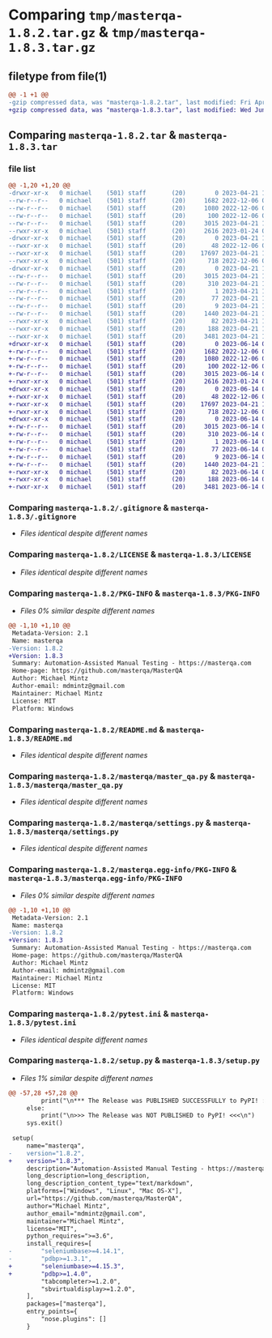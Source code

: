 # Comparing `tmp/masterqa-1.8.2.tar.gz` & `tmp/masterqa-1.8.3.tar.gz`

## filetype from file(1)

```diff
@@ -1 +1 @@
-gzip compressed data, was "masterqa-1.8.2.tar", last modified: Fri Apr 21 19:37:46 2023, max compression
+gzip compressed data, was "masterqa-1.8.3.tar", last modified: Wed Jun 14 00:35:52 2023, max compression
```

## Comparing `masterqa-1.8.2.tar` & `masterqa-1.8.3.tar`

### file list

```diff
@@ -1,20 +1,20 @@
-drwxr-xr-x   0 michael    (501) staff       (20)        0 2023-04-21 19:37:46.187779 masterqa-1.8.2/
--rw-r--r--   0 michael    (501) staff       (20)     1682 2022-12-06 03:15:26.000000 masterqa-1.8.2/.gitignore
--rw-r--r--   0 michael    (501) staff       (20)     1080 2022-12-06 03:15:26.000000 masterqa-1.8.2/LICENSE
--rw-r--r--   0 michael    (501) staff       (20)      100 2022-12-06 03:15:26.000000 masterqa-1.8.2/MANIFEST.in
--rw-r--r--   0 michael    (501) staff       (20)     3015 2023-04-21 19:37:46.187828 masterqa-1.8.2/PKG-INFO
--rwxr-xr-x   0 michael    (501) staff       (20)     2616 2023-01-24 04:43:53.000000 masterqa-1.8.2/README.md
-drwxr-xr-x   0 michael    (501) staff       (20)        0 2023-04-21 19:37:46.187153 masterqa-1.8.2/masterqa/
--rwxr-xr-x   0 michael    (501) staff       (20)       48 2022-12-06 03:15:26.000000 masterqa-1.8.2/masterqa/__init__.py
--rwxr-xr-x   0 michael    (501) staff       (20)    17697 2023-04-21 19:32:04.000000 masterqa-1.8.2/masterqa/master_qa.py
--rwxr-xr-x   0 michael    (501) staff       (20)      718 2022-12-06 03:15:26.000000 masterqa-1.8.2/masterqa/settings.py
-drwxr-xr-x   0 michael    (501) staff       (20)        0 2023-04-21 19:37:46.187679 masterqa-1.8.2/masterqa.egg-info/
--rw-r--r--   0 michael    (501) staff       (20)     3015 2023-04-21 19:37:46.000000 masterqa-1.8.2/masterqa.egg-info/PKG-INFO
--rw-r--r--   0 michael    (501) staff       (20)      310 2023-04-21 19:37:46.000000 masterqa-1.8.2/masterqa.egg-info/SOURCES.txt
--rw-r--r--   0 michael    (501) staff       (20)        1 2023-04-21 19:37:46.000000 masterqa-1.8.2/masterqa.egg-info/dependency_links.txt
--rw-r--r--   0 michael    (501) staff       (20)       77 2023-04-21 19:37:46.000000 masterqa-1.8.2/masterqa.egg-info/requires.txt
--rw-r--r--   0 michael    (501) staff       (20)        9 2023-04-21 19:37:46.000000 masterqa-1.8.2/masterqa.egg-info/top_level.txt
--rw-r--r--   0 michael    (501) staff       (20)     1440 2023-04-21 19:32:04.000000 masterqa-1.8.2/pytest.ini
--rwxr-xr-x   0 michael    (501) staff       (20)       82 2023-04-21 19:32:04.000000 masterqa-1.8.2/requirements.txt
--rwxr-xr-x   0 michael    (501) staff       (20)      188 2023-04-21 19:37:46.188017 masterqa-1.8.2/setup.cfg
--rwxr-xr-x   0 michael    (501) staff       (20)     3481 2023-04-21 19:32:04.000000 masterqa-1.8.2/setup.py
+drwxr-xr-x   0 michael    (501) staff       (20)        0 2023-06-14 00:35:52.376828 masterqa-1.8.3/
+-rw-r--r--   0 michael    (501) staff       (20)     1682 2022-12-06 03:15:26.000000 masterqa-1.8.3/.gitignore
+-rw-r--r--   0 michael    (501) staff       (20)     1080 2022-12-06 03:15:26.000000 masterqa-1.8.3/LICENSE
+-rw-r--r--   0 michael    (501) staff       (20)      100 2022-12-06 03:15:26.000000 masterqa-1.8.3/MANIFEST.in
+-rw-r--r--   0 michael    (501) staff       (20)     3015 2023-06-14 00:35:52.376898 masterqa-1.8.3/PKG-INFO
+-rwxr-xr-x   0 michael    (501) staff       (20)     2616 2023-01-24 04:43:53.000000 masterqa-1.8.3/README.md
+drwxr-xr-x   0 michael    (501) staff       (20)        0 2023-06-14 00:35:52.375926 masterqa-1.8.3/masterqa/
+-rwxr-xr-x   0 michael    (501) staff       (20)       48 2022-12-06 03:15:26.000000 masterqa-1.8.3/masterqa/__init__.py
+-rwxr-xr-x   0 michael    (501) staff       (20)    17697 2023-04-21 19:32:04.000000 masterqa-1.8.3/masterqa/master_qa.py
+-rwxr-xr-x   0 michael    (501) staff       (20)      718 2022-12-06 03:15:26.000000 masterqa-1.8.3/masterqa/settings.py
+drwxr-xr-x   0 michael    (501) staff       (20)        0 2023-06-14 00:35:52.376696 masterqa-1.8.3/masterqa.egg-info/
+-rw-r--r--   0 michael    (501) staff       (20)     3015 2023-06-14 00:35:52.000000 masterqa-1.8.3/masterqa.egg-info/PKG-INFO
+-rw-r--r--   0 michael    (501) staff       (20)      310 2023-06-14 00:35:52.000000 masterqa-1.8.3/masterqa.egg-info/SOURCES.txt
+-rw-r--r--   0 michael    (501) staff       (20)        1 2023-06-14 00:35:52.000000 masterqa-1.8.3/masterqa.egg-info/dependency_links.txt
+-rw-r--r--   0 michael    (501) staff       (20)       77 2023-06-14 00:35:52.000000 masterqa-1.8.3/masterqa.egg-info/requires.txt
+-rw-r--r--   0 michael    (501) staff       (20)        9 2023-06-14 00:35:52.000000 masterqa-1.8.3/masterqa.egg-info/top_level.txt
+-rw-r--r--   0 michael    (501) staff       (20)     1440 2023-04-21 19:32:04.000000 masterqa-1.8.3/pytest.ini
+-rwxr-xr-x   0 michael    (501) staff       (20)       82 2023-06-14 00:32:16.000000 masterqa-1.8.3/requirements.txt
+-rwxr-xr-x   0 michael    (501) staff       (20)      188 2023-06-14 00:35:52.377138 masterqa-1.8.3/setup.cfg
+-rwxr-xr-x   0 michael    (501) staff       (20)     3481 2023-06-14 00:32:16.000000 masterqa-1.8.3/setup.py
```

### Comparing `masterqa-1.8.2/.gitignore` & `masterqa-1.8.3/.gitignore`

 * *Files identical despite different names*

### Comparing `masterqa-1.8.2/LICENSE` & `masterqa-1.8.3/LICENSE`

 * *Files identical despite different names*

### Comparing `masterqa-1.8.2/PKG-INFO` & `masterqa-1.8.3/PKG-INFO`

 * *Files 0% similar despite different names*

```diff
@@ -1,10 +1,10 @@
 Metadata-Version: 2.1
 Name: masterqa
-Version: 1.8.2
+Version: 1.8.3
 Summary: Automation-Assisted Manual Testing - https://masterqa.com
 Home-page: https://github.com/masterqa/MasterQA
 Author: Michael Mintz
 Author-email: mdmintz@gmail.com
 Maintainer: Michael Mintz
 License: MIT
 Platform: Windows
```

### Comparing `masterqa-1.8.2/README.md` & `masterqa-1.8.3/README.md`

 * *Files identical despite different names*

### Comparing `masterqa-1.8.2/masterqa/master_qa.py` & `masterqa-1.8.3/masterqa/master_qa.py`

 * *Files identical despite different names*

### Comparing `masterqa-1.8.2/masterqa/settings.py` & `masterqa-1.8.3/masterqa/settings.py`

 * *Files identical despite different names*

### Comparing `masterqa-1.8.2/masterqa.egg-info/PKG-INFO` & `masterqa-1.8.3/masterqa.egg-info/PKG-INFO`

 * *Files 0% similar despite different names*

```diff
@@ -1,10 +1,10 @@
 Metadata-Version: 2.1
 Name: masterqa
-Version: 1.8.2
+Version: 1.8.3
 Summary: Automation-Assisted Manual Testing - https://masterqa.com
 Home-page: https://github.com/masterqa/MasterQA
 Author: Michael Mintz
 Author-email: mdmintz@gmail.com
 Maintainer: Michael Mintz
 License: MIT
 Platform: Windows
```

### Comparing `masterqa-1.8.2/pytest.ini` & `masterqa-1.8.3/pytest.ini`

 * *Files identical despite different names*

### Comparing `masterqa-1.8.2/setup.py` & `masterqa-1.8.3/setup.py`

 * *Files 1% similar despite different names*

```diff
@@ -57,28 +57,28 @@
         print("\n*** The Release was PUBLISHED SUCCESSFULLY to PyPI! :) ***\n")
     else:
         print("\n>>> The Release was NOT PUBLISHED to PyPI! <<<\n")
     sys.exit()
 
 setup(
     name="masterqa",
-    version="1.8.2",
+    version="1.8.3",
     description="Automation-Assisted Manual Testing - https://masterqa.com",
     long_description=long_description,
     long_description_content_type="text/markdown",
     platforms=["Windows", "Linux", "Mac OS-X"],
     url="https://github.com/masterqa/MasterQA",
     author="Michael Mintz",
     author_email="mdmintz@gmail.com",
     maintainer="Michael Mintz",
     license="MIT",
     python_requires=">=3.6",
     install_requires=[
-        "seleniumbase>=4.14.1",
-        "pdbp>=1.3.1",
+        "seleniumbase>=4.15.3",
+        "pdbp>=1.4.0",
         "tabcompleter>=1.2.0",
         "sbvirtualdisplay>=1.2.0",
     ],
     packages=["masterqa"],
     entry_points={
         "nose.plugins": []
     }
```

